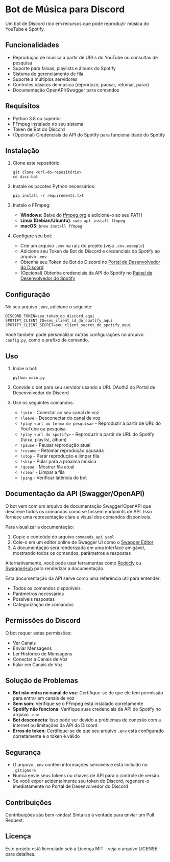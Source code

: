 # Bot de Música para Discord

Um bot de Discord rico em recursos que pode reproduzir música do YouTube e Spotify.

## Funcionalidades

- Reprodução de música a partir de URLs do YouTube ou consultas de pesquisa
- Suporte para faixas, playlists e álbuns do Spotify
- Sistema de gerenciamento de fila
- Suporte a múltiplos servidores
- Controles básicos de música (reproduzir, pausar, retomar, parar)
- Documentação OpenAPI/Swagger para comandos

## Requisitos

- Python 3.8 ou superior
- FFmpeg instalado no seu sistema
- Token de Bot do Discord
- (Opcional) Credenciais da API do Spotify para funcionalidade do Spotify

## Instalação

1. Clone este repositório:
   ```
   git clone <url-do-repositório>
   cd disc-bot
   ```

2. Instale os pacotes Python necessários:
   ```
   pip install -r requirements.txt
   ```

3. Instale o FFmpeg:
   - **Windows**: Baixe do [ffmpeg.org](https://ffmpeg.org/download.html) e adicione-o ao seu PATH
   - **Linux (Debian/Ubuntu)**: `sudo apt install ffmpeg`
   - **macOS**: `brew install ffmpeg`

4. Configure seu bot:
   - Crie um arquivo `.env` na raiz do projeto (veja `.env.example`)
   - Adicione seu Token de Bot do Discord e credenciais do Spotify ao arquivo `.env`
   - Obtenha seu Token de Bot do Discord no [Portal de Desenvolvedor do Discord](https://discord.com/developers/applications)
   - (Opcional) Obtenha credenciais da API do Spotify no [Painel de Desenvolvedor do Spotify](https://developer.spotify.com/dashboard/)

## Configuração

No seu arquivo `.env`, adicione o seguinte:
```
DISCORD_TOKEN=seu_token_do_discord_aqui
SPOTIFY_CLIENT_ID=seu_client_id_do_spotify_aqui
SPOTIFY_CLIENT_SECRET=seu_client_secret_do_spotify_aqui
```

Você também pode personalizar outras configurações no arquivo `config.py`, como o prefixo de comando.

## Uso

1. Inicie o bot:
   ```
   python main.py
   ```

2. Convide o bot para seu servidor usando a URL OAuth2 do Portal de Desenvolvedor do Discord

3. Use os seguintes comandos:
   - `!join` - Conectar ao seu canal de voz
   - `!leave` - Desconectar do canal de voz
   - `!play <url ou termo de pesquisa>` - Reproduzir a partir de URL do YouTube ou pesquisa
   - `!play <url do spotify>` - Reproduzir a partir de URL do Spotify (faixa, playlist, álbum)
   - `!pause` - Pausar reprodução atual
   - `!resume` - Retomar reprodução pausada
   - `!stop` - Parar reprodução e limpar fila
   - `!skip` - Pular para a próxima música
   - `!queue` - Mostrar fila atual
   - `!clear` - Limpar a fila
   - `!ping` - Verificar latência do bot

## Documentação da API (Swagger/OpenAPI)

O bot vem com um arquivo de documentação Swagger/OpenAPI que descreve todos os comandos como se fossem endpoints de API. Isso fornece uma representação clara e visual dos comandos disponíveis.

Para visualizar a documentação:

1. Copie o conteúdo do arquivo `commands_api.yaml`
2. Cole-o em um editor online de Swagger UI como o [Swagger Editor](https://editor.swagger.io/)
3. A documentação será renderizada em uma interface amigável, mostrando todos os comandos, parâmetros e respostas

Alternativamente, você pode usar ferramentas como [Redocly](https://redocly.github.io/redoc/) ou [SwaggerHub](https://app.swaggerhub.com/) para renderizar a documentação.

Esta documentação da API serve como uma referência útil para entender:
- Todos os comandos disponíveis
- Parâmetros necessários
- Possíveis respostas
- Categorização de comandos

## Permissões do Discord

O bot requer estas permissões:
- Ver Canais
- Enviar Mensagens
- Ler Histórico de Mensagens
- Conectar a Canais de Voz
- Falar em Canais de Voz

## Solução de Problemas

- **Bot não entra no canal de voz**: Certifique-se de que ele tem permissão para entrar em canais de voz
- **Sem som**: Verifique se o FFmpeg está instalado corretamente
- **Spotify não funciona**: Verifique suas credenciais da API do Spotify no arquivo `.env`
- **Bot desconecta**: Isso pode ser devido a problemas de conexão com a internet ou limitações da API do Discord
- **Erros de token**: Certifique-se de que seu arquivo `.env` está configurado corretamente e o token é válido

## Segurança

- O arquivo `.env` contém informações sensíveis e está incluído no `.gitignore`
- Nunca envie seus tokens ou chaves de API para o controle de versão
- Se você expor acidentalmente seu token do Discord, regenere-o imediatamente no Portal de Desenvolvedor do Discord

## Contribuições

Contribuições são bem-vindas! Sinta-se à vontade para enviar um Pull Request.

## Licença

Este projeto está licenciado sob a Licença MIT - veja o arquivo LICENSE para detalhes. 